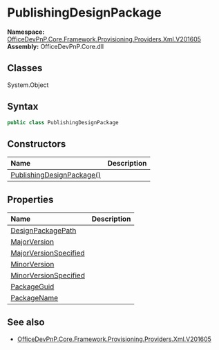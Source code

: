 # PublishingDesignPackage

**Namespace:** [OfficeDevPnP.Core.Framework.Provisioning.Providers.Xml.V201605](OfficeDevPnP.Core.Framework.Provisioning.Providers.Xml.V201605.md)  
**Assembly:** OfficeDevPnP.Core.dll  
## Classes
System.Object  
## Syntax
```C#
public class PublishingDesignPackage
```
## Constructors
|**Name**|**Description**|
|:-----|:-----|
| [PublishingDesignPackage()](PublishingDesignPackageconstructor1details.md) | 
## Properties
|**Name**|**Description**|
|:-----|:-----|
| [DesignPackagePath](PublishingDesignPackage.DesignPackagePath.md) | 
| [MajorVersion](PublishingDesignPackage.MajorVersion.md) | 
| [MajorVersionSpecified](PublishingDesignPackage.MajorVersionSpecified.md) | 
| [MinorVersion](PublishingDesignPackage.MinorVersion.md) | 
| [MinorVersionSpecified](PublishingDesignPackage.MinorVersionSpecified.md) | 
| [PackageGuid](PublishingDesignPackage.PackageGuid.md) | 
| [PackageName](PublishingDesignPackage.PackageName.md) | 
## See also
- [OfficeDevPnP.Core.Framework.Provisioning.Providers.Xml.V201605](OfficeDevPnP.Core.Framework.Provisioning.Providers.Xml.V201605.md)
